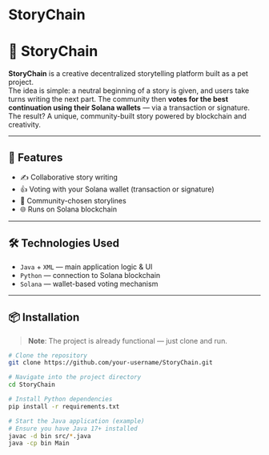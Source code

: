 # StoryChain
# 📖 StoryChain

**StoryChain** is a creative decentralized storytelling platform built as a pet project.  
The idea is simple: a neutral beginning of a story is given, and users take turns writing the next part. The community then **votes for the best continuation using their Solana wallets** — via a transaction or signature. The result? A unique, community-built story powered by blockchain and creativity.

---

## 🚀 Features

- ✍️ Collaborative story writing
- 👍 Voting with your Solana wallet (transaction or signature)
- 📜 Community-chosen storylines
- 🌐 Runs on Solana blockchain

---

## 🛠️ Technologies Used

- `Java` + `XML` — main application logic & UI
- `Python` — connection to Solana blockchain
- `Solana` — wallet-based voting mechanism

---

## 📦 Installation

> **Note**: The project is already functional — just clone and run.

```bash
# Clone the repository
git clone https://github.com/your-username/StoryChain.git

# Navigate into the project directory
cd StoryChain

# Install Python dependencies
pip install -r requirements.txt

# Start the Java application (example)
# Ensure you have Java 17+ installed
javac -d bin src/*.java
java -cp bin Main
